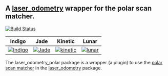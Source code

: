 A [laser_odometry](https://github.com/artivis/laser_odometry) wrapper for the polar scan matcher.
---

[![Build Status](https://travis-ci.org/artivis/laser_odometry_polar.svg?branch=master)](https://travis-ci.org/artivis/laser_odometry_polar)

| Indigo            | Jade              | Kinetic            | Lunar              |
|-------------------|-------------------|--------------------|--------------------|
| [![Indigo][1]][1] | [![Jade][2]][5]   | [![kinetic][3]][5] | [![lunar][3]][5]   |

[1]: https://travis-matrix-badges.herokuapp.com/repos/artivis/laser_odometry_polar/branches/master/1
[2]: https://travis-matrix-badges.herokuapp.com/repos/artivis/laser_odometry_polar/branches/master/3
[3]: https://travis-matrix-badges.herokuapp.com/repos/artivis/laser_odometry_polar/branches/master/5
[3]: https://travis-matrix-badges.herokuapp.com/repos/artivis/laser_odometry_polar/branches/master/7
[5]: https://travis-ci.org/artivis/laser_odometry_polar

The laser_odometry_polar package is a wrapper (a plugin) to use the [polar scan matcher](https://github.com/ccny-ros-pkg/scan_tools/tree/indigo/polar_scan_matcher) in the [laser_odometry](https://github.com/artivis/laser_odometry) package.
